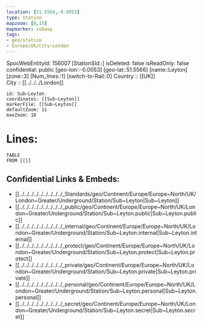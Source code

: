 ```yaml
---
location: [51.5566,-0.0053] 
type: Station 
mapzoom: [8,15] 
mapmarker: subway 
tags:
- geo/station
- Europe/UK/City~London
---
```

SpocWebEntityId: 156007
[StationSId::] 
isDeleted: false
isReadOnly: false
confidential: public
[geo-lon::-0.0053] 
[geo-lat::51.5566] 
[name::Leyton] 
[zone::3] 
[Num_lines::1] 
[switch-to-Rail::0] 
Country :: [[UK]]  
City :: [[../../../London]]  


```leaflet
id: Sub~Leyton
coordinates: [[Sub~Leyton]] 
markerFile: [[Sub~Leyton]] 
defaultZoom: 11 
maxZoom: 18
```


# Lines: 
```dataview
TABLE 
FROM [[]] 
```

## Confidential Links & Embeds: 
- [[../../../../../../../../../_Standards/geo/Continent/Europe/Europe~North/UK/London~Greater/Underground/Station/Sub~Leyton|Sub~Leyton]] 
- [[../../../../../../../../../_public/geo/Continent/Europe/Europe~North/UK/London~Greater/Underground/Station/Sub~Leyton.public|Sub~Leyton.public]] 
- [[../../../../../../../../../_internal/geo/Continent/Europe/Europe~North/UK/London~Greater/Underground/Station/Sub~Leyton.internal|Sub~Leyton.internal]] 
- [[../../../../../../../../../_protect/geo/Continent/Europe/Europe~North/UK/London~Greater/Underground/Station/Sub~Leyton.protect|Sub~Leyton.protect]] 
- [[../../../../../../../../../_private/geo/Continent/Europe/Europe~North/UK/London~Greater/Underground/Station/Sub~Leyton.private|Sub~Leyton.private]] 
- [[../../../../../../../../../_personal/geo/Continent/Europe/Europe~North/UK/London~Greater/Underground/Station/Sub~Leyton.personal|Sub~Leyton.personal]] 
- [[../../../../../../../../../_secret/geo/Continent/Europe/Europe~North/UK/London~Greater/Underground/Station/Sub~Leyton.secret|Sub~Leyton.secret]] 
